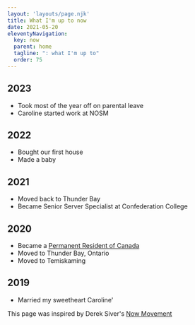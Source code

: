 ```yaml
---
layout: 'layouts/page.njk'
title: What I'm up to now
date: 2021-05-20
eleventyNavigation:
  key: now
  parent: home
  tagline: ": what I'm up to"
  order: 75
---
```

## 2023
- Took most of the year off on parental leave
- Caroline started work at NOSM

## 2022
- Bought our first house
- Made a baby

## 2021
- Moved back to Thunder Bay
- Became Senior Server Specialist at Confederation College

## 2020
- Became a [Permanent Resident of Canada](/blog/20210519_i-moved-to-canada/)
- Moved to Thunder Bay, Ontario
- Moved to Temiskaming

## 2019
- Married my sweetheart Caroline&apos;

This page was inspired by Derek Siver's [Now Movement](https://sive.rs/nowff)
